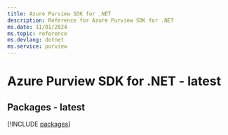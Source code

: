 ```yaml
---
title: Azure Purview SDK for .NET
description: Reference for Azure Purview SDK for .NET
ms.date: 11/01/2024
ms.topic: reference
ms.devlang: dotnet
ms.service: purview
---
```

# Azure Purview SDK for .NET - latest
## Packages - latest
[!INCLUDE [packages](purview-index.md)]